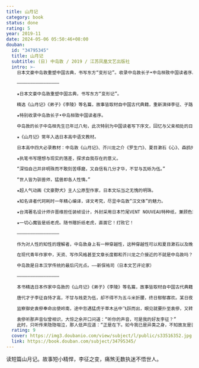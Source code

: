 ```yaml
---
title: 山月记
category: book
status: done
rating: 5
year: 2019-11
date: 2024-05-06 05:50:46+08:00
douban:
  id: "34795345"
  title: 山月记
  subtitle: (日) 中岛敦 / 2019 / 江苏凤凰文艺出版社
  intro: >-
    日本文豪中岛敦重塑中国古典，书写东方“变形记”。收录中岛敦长子•中岛桓致中国读者序。随书赠折纸老虎！

    ————————————————

    ★日本文豪中岛敦重塑中国古典，书写东方“变形记”。

    精选《山月记》《弟子》《李陵》等名篇，故事皆取材自中国古代典籍，重新演绎李征、子路、李陵、苏武、悟净等人物的故事。

    ★特别收录中岛敦长子•中岛桓致中国读者序。

    中岛敦的长子中岛桓先生已年过八旬，此次特别为中国读者写下序文，回忆与父亲相处的日常。

    ★《山月记》常年入选日本高中语文教材。

    日本高中四大必录教材：中岛敦《山月记》、芥川龙之介《罗生门》、夏目漱石《心》、森鸥外《舞姬》。

    ★执笔书写理想与现实的落差，探求自我存在的意义。

    “深怕自己并非明珠而不敢刻苦琢磨，又自信有几分才华，不甘与瓦砾为伍。”

    “世人皆为驯兽师，猛兽即各人性情。”

    ★超人气动画《文豪野犬》主人公原型作家，日本文坛当之无愧的明珠。

    ★知名译者代珂耗时一年精心编译，译文考究，尽显中岛敦“汉文体”的魅力。

    ★台湾著名设计师许晋维担任装帧设计，外封采用日本竹尾VENT NOUVEAU特种纸，兼顾色彩呈现与和纸质感，内封使用压凹工艺，尽显古朴大气。

    ★一切心魔皆是纸老虎。随书赠折纸老虎，直面它！打败它！

    ————————————————

    作为对人性的知性的理解者，中岛敦身上有一种穿越性，这种穿越性可以和夏目漱石以及晚年的幸田露伴媲美。——伊藤整（日本作家）

    在现代青年作家中，天资、写作风格甚至文章长度都和芥川龙之介接近的不就是中岛敦吗？一定意义上可以把中岛敦称作现代的小芥川。——中村光夫（日本作家）

    中岛敦是日本汉学传统的最后闪光点。——新保祐司（日本文艺评论家）

    ————————————————

    本书精选日本作家中岛敦的《山月记》《弟子》《李陵》等名篇，故事皆取材自中国古代典籍。中岛敦重新演绎李征、子路、李陵、苏武、悟净等人物的故事，以此回应时代，探求自我。

    唐代才子李征自恃才高，不甘与贱吏为伍，却不得不为五斗米折腰，终日郁郁寡欢。某日夜半，李征于梦中惊起，狂乱之中化作猛虎冲入山林。

    监察御史袁傪奉命出使岭南，途中忽遇猛虎于草木丛中飞跃而出，眼见就要扑至袁傪，又转身退了回去。紧接着草木丛中传来人声：“好险！好险！”

    袁傪听那声音似曾相识，大惊之余开口问道：“听你的声音，可是我的好友李征？”
    此时，只听传来隐隐啜泣，那人低声应道：“正是在下。如今我已是异类之身，不知故友是否愿与我交谈片刻？”
  rating: 9
  cover: https://img3.doubanio.com/view/subject/l/public/s33516352.jpg
  link: https://book.douban.com/subject/34795345/
---
```


读短篇山月记。故事短小精悍，李征之变，痛煞无数执迷不悟世人。
